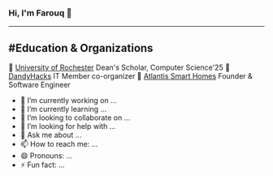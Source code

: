 ### Hi, I'm Farouq 👋
---

#Education & Organizations
---
🏫 [University of Rochester](https://www.rochester.edu) Dean's Scholar, Computer Science'25
👾 [DandyHacks](https://dandyhacks.net/index.html) IT Member co-organizer
📂 [Atlantis Smart Homes](https://github.com/farouqalsalih/AtlantisShowerUI) Founder & Software Engineer

- 🔭 I’m currently working on ...
- 🌱 I’m currently learning ...
- 👯 I’m looking to collaborate on ...
- 🤔 I’m looking for help with ...
- 💬 Ask me about ...
- 📫 How to reach me: ...
- 😄 Pronouns: ...
- ⚡ Fun fact: ...


<!--
**farouqalsalih/farouqalsalih** is a ✨ _special_ ✨ repository because its `README.md` (this file) appears on your GitHub profile.

Here are some ideas to get you started:

- 🔭 I’m currently working on ...
- 🌱 I’m currently learning ...
- 👯 I’m looking to collaborate on ...
- 🤔 I’m looking for help with ...
- 💬 Ask me about ...
- 📫 How to reach me: ...
- 😄 Pronouns: ...
- ⚡ Fun fact: ...
-->
